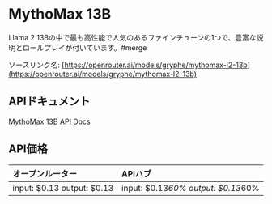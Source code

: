 # MythoMax 13B

Llama 2 13Bの中で最も高性能で人気のあるファインチューンの1つで、豊富な説明とロールプレイが付いています。#merge

ソースリンク名: [https://openrouter.ai/models/gryphe/mythomax-l2-13b](https://openrouter.ai/models/gryphe/mythomax-l2-13b)

## APIドキュメント

[MythoMax 13B API Docs](../apis/ja/MythoMax_13B.md)

## API価格

| オープンルーター | APIハブ |
|:---|:---|
| input: $0.13 output: $0.13 | input: $0.13*60% output: $0.13*60% |
